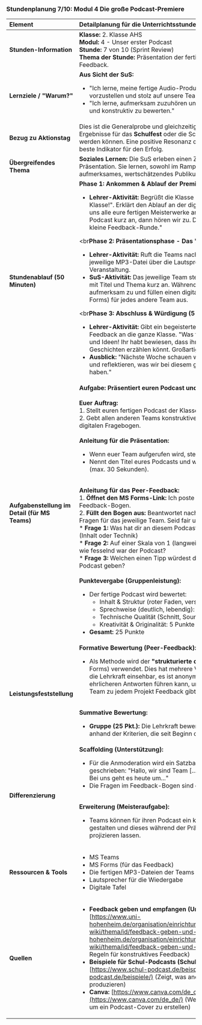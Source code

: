 ### **Stundenplanung 7/10: Modul 4 Die große Podcast-Premiere**

| **Element** | **Detailplanung für die Unterrichtsstunde** |
| :--- | :--- |
| **Stunden-Information** | **Klasse:** 2. Klasse AHS<br>**Modul:** 4 - Unser erster Podcast<br>**Stunde:** 7 von 10 (Sprint Review)<br>**Thema der Stunde:** Präsentation der fertigen Podcasts und Peer-Feedback. |
| **Lernziele / "Warum?"** | **Aus Sicht der SuS:**<br><ul><li>"Ich lerne, meine fertige Audio-Produktion einem Publikum vorzustellen und stolz auf unsere Teamarbeit zu sein."</li><li>"Ich lerne, aufmerksam zuzuhören und die Arbeit anderer Teams fair und konstruktiv zu bewerten."</li></ul> |
| **Bezug zu Aktionstag** | Dies ist die Generalprobe und gleichzeitig die Hauptveranstaltung, deren Ergebnisse für das **Schulfest** oder die Schulhomepage verwendet werden können. Eine positive Resonanz der Mitschüler:innen ist der beste Indikator für den Erfolg. |
| **Übergreifendes Thema** | **Soziales Lernen:** Die SuS erleben einen Zyklus von Produktion und Präsentation. Sie lernen, sowohl im Rampenlicht zu stehen als auch ein aufmerksames, wertschätzendes Publikum zu sein. |
| **Stundenablauf (50 Minuten)** | **Phase 1: Ankommen & Ablauf der Premiere (5 Min.)**<br><ul><li>**Lehrer-Aktivität:** Begrüßt die Klasse zur "Podcast-Premiere der 2. Klasse!". Erklärt den Ablauf an der digitalen Tafel: "Heute hören wir uns alle eure fertigen Meisterwerke an. Jedes Team kündigt seinen Podcast kurz an, dann hören wir zu. Danach gibt es Applaus und eine kleine Feedback-Runde."</li></ul><br**Phase 2: Präsentationsphase - Das "Hörfest" (40 Min.)**<br><ul><li>**Lehrer-Aktivität:** Ruft die Teams nacheinander auf. Spielt die jeweilige MP3-Datei über die Lautsprecher ab. Moderiert die Veranstaltung.</li><li>**SuS-Aktivität:** Das jeweilige Team steht auf, kündigt seinen Podcast mit Titel und Thema kurz an. Während die Podcasts laufen, hören alle aufmerksam zu und füllen einen digitalen Feedback-Bogen (MS Forms) für jedes andere Team aus.</li></ul><br**Phase 3: Abschluss & Würdigung (5 Min.)**<br><ul><li>**Lehrer-Aktivität:** Gibt ein begeistertes, zusammenfassendes Feedback an die ganze Klasse. "Was für eine tolle Vielfalt an Themen und Ideen! Ihr habt bewiesen, dass ihr mit euren Stimmen Geschichten erzählen könnt. Großartige Arbeit von allen Teams!"</li><li>**Ausblick:** "Nächste Woche schauen wir uns das Feedback genau an und reflektieren, was wir bei diesem großen Medienprojekt gelernt haben."</li></ul> |
| **Aufgabenstellung im Detail (für MS Teams)** | **Aufgabe: Präsentiert euren Podcast und gebt Feedback!**<br><br>**Euer Auftrag:**<br>1. Stellt euren fertigen Podcast der Klasse vor.<br>2. Gebt allen anderen Teams konstruktives Feedback über einen digitalen Fragebogen.<br><br>**Anleitung für die Präsentation:**<br><ul><li>Wenn euer Team aufgerufen wird, steht bitte auf.</li><li>Nennt den Titel eures Podcasts und worum es in der Folge geht (max. 30 Sekunden).</li></ul><br>**Anleitung für das Peer-Feedback:**<br>1.  **Öffnet den MS Forms-Link:** Ich poste gleich einen Link zum Feedback-Bogen.<br>2.  **Füllt den Bogen aus:** Beantwortet nach jedem gehörten Podcast die Fragen für das jeweilige Team. Seid fair und begründet eure Meinung.<br>    *   **Frage 1:** Was hat dir an diesem Podcast besonders gut gefallen? (Inhalt oder Technik)<br>    *   **Frage 2:** Auf einer Skala von 1 (langweilig) bis 5 (super spannend), wie fesselnd war der Podcast?<br>    *   **Frage 3:** Welchen einen Tipp würdest du dem Team für ihren nächsten Podcast geben?<br><br>**Punktevergabe (Gruppenleistung):**<br><ul><li>Der fertige Podcast wird bewertet:<ul><li>Inhalt & Struktur (roter Faden, verständlich): 10 Punkte</li><li>Sprechweise (deutlich, lebendig): 5 Punkte</li><li>Technische Qualität (Schnitt, Sound-Design): 5 Punkte</li><li>Kreativität & Originalität: 5 Punkte</li></ul></li><li>**Gesamt:** 25 Punkte</li></ul> |
| **Leistungsfeststellung** | **Formative Bewertung (Peer-Feedback):**<br><ul><li>Als Methode wird der **"strukturierte digitale Feedback-Bogen"** (MS Forms) verwendet. Dies hat mehrere Vorteile: Das Feedback ist für die Lehrkraft einsehbar, es ist anonym (wenn so eingestellt), was zu ehrlicheren Antworten führen kann, und es stellt sicher, dass jedes Team zu jedem Projekt Feedback gibt.</li></ul><br>**Summative Bewertung:**<br><ul><li>**Gruppe (25 Pkt.):** Die Lehrkraft bewertet die fertige MP3-Datei anhand der Kriterien, die seit Beginn des Moduls bekannt sind.</li></ul> |
| **Differenzierung** | **Scaffolding (Unterstützung):**<br><ul><li>Für die Anmoderation wird ein Satzbaustein an die Tafel geschrieben: "Hallo, wir sind Team [...] und unser Podcast heißt [...]. Bei uns geht es heute um..."</li><li>Die Fragen im Feedback-Bogen sind einfach und klar formuliert.</li></ul><br>**Erweiterung (Meisteraufgabe):**<br><ul><li>Teams können für ihren Podcast ein kleines "Cover-Bild" in Canva gestalten und dieses während der Präsentation an die digitale Tafel projizieren lassen.</li></ul> |
| **Ressourcen & Tools** | <ul><li>MS Teams</li><li>MS Forms (für das Feedback)</li><li>Die fertigen MP3-Dateien der Teams</li><li>Lautsprecher für die Wiedergabe</li><li>Digitale Tafel</li></ul> |
| **Quellen**| <ul><li>**Feedback geben und empfangen (Universität Hohenheim):** [https://www.uni-hohenheim.de/organisation/einrichtung/rechenzentrum/anleitungen-wiki/thema/id/feedback-geben-und-empfangen](https://www.uni-hohenheim.de/organisation/einrichtung/rechenzentrum/anleitungen-wiki/thema/id/feedback-geben-und-empfangen) (Bietet gute Regeln für konstruktives Feedback)</li><li>**Beispiele für Schul-Podcasts (Schul-Podcasting.de):** [https://www.schul-podcast.de/beispiele/](https://www.schul-podcast.de/beispiele/) (Zeigt, was andere Schülerinnen und Schüler produzieren)</li><li>**Canva:** [https://www.canva.com/de_de/](https://www.canva.com/de_de/) (Werkzeug für die Meisteraufgabe, um ein Podcast-Cover zu erstellen)</li></ul> |

